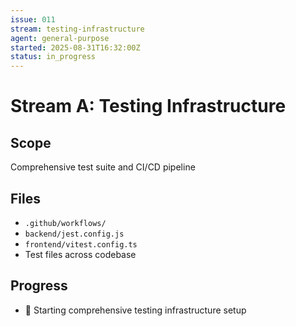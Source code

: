 ```yaml
---
issue: 011
stream: testing-infrastructure
agent: general-purpose
started: 2025-08-31T16:32:00Z
status: in_progress
---
```


# Stream A: Testing Infrastructure

## Scope
Comprehensive test suite and CI/CD pipeline

## Files
- `.github/workflows/`
- `backend/jest.config.js`
- `frontend/vitest.config.ts`
- Test files across codebase

## Progress
- 🔄 Starting comprehensive testing infrastructure setup